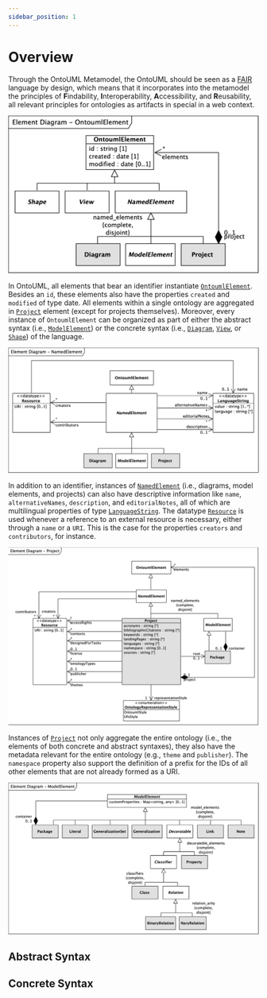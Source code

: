 ```yaml
---
sidebar_position: 1
---
```


# Overview

Through the OntoUML Metamodel, the OntoUML should be seen as a [FAIR](https://www.go-fair.org/fair-principles/) language by design, which means that it incorporates into the metamodel the principles of **F**indability, **I**nteroperability, **A**ccessibility, and **R**eusability, all relevant principles for ontologies as artifacts in special in a web context.

![](../diagrams/Element%20Diagram%20-%20OntoumlElement.png)

In OntoUML, all elements that bear an identifier instantiate [`OntoumlElement`](./../../definitions#OntoumlElement). Besides an `id`, these elements also have the properties `created` and `modified` of type date. All elements within a single ontology are aggregated in  [`Project`](./../../definitions#Project) element (except for projects themselves). Moreover, every instance of `OntoumlElement` can be organized as part of either the abstract syntax (i.e., [`ModelElement`](./../../definitions#ModelElement)) or the concrete syntax (i.e., [`Diagram`](./../../definitions#Diagram), [`View`](./../../definitions#View), or [`Shape`](./../../definitions#Shape)) of the language.

![](../diagrams/Element%20Diagram%20-%20NamedElement.png)

In addition to an identifier, instances of [`NamedElement`](./../../definitions#NamedElement) (i.e., diagrams, model elements, and projects) can also have descriptive information like `name`, `alternativeNames`, `description`, and `editorialNotes`, all of which are multilingual properties of type [`LanguageString`](./../../definitions#LanguageString). The datatype [`Resource`](./../../definitions#Resource) is used whenever a reference to an external resource is necessary, either through a `name` or a `URI`. This is the case for the properties `creators` and `contributors`, for instance.

![](../diagrams/Element%20Diagram%20-%20Project.png)

Instances of [`Project`](./../../definitions#Project) not only aggregate the entire ontology (i.e., the elements of both concrete and abstract syntaxes), they also have the metadata relevant for the entire ontology (e.g., `theme` and `publisher`). The `namespace` property also support the definition of a prefix for the IDs of all other elements that are not already formed as a URI.

![](../diagrams/Element%20Diagram%20-%20ModelElement.png)


## Abstract Syntax



## Concrete Syntax


